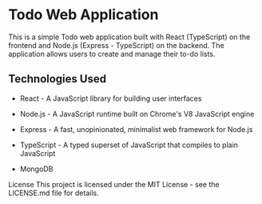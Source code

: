 # Todo Web Application

This is a simple Todo web application built with React (TypeScript) on the frontend and Node.js (Express - TypeScript) on the backend. The application allows users to create and manage their to-do lists.

## Technologies Used

- React - A JavaScript library for building user interfaces

- Node.js - A JavaScript runtime built on Chrome's V8 JavaScript engine

- Express - A fast, unopinionated, minimalist web framework for Node.js

- TypeScript - A typed superset of JavaScript that compiles to plain JavaScript

- MongoDB

License
This project is licensed under the MIT License - see the LICENSE.md file for details.
